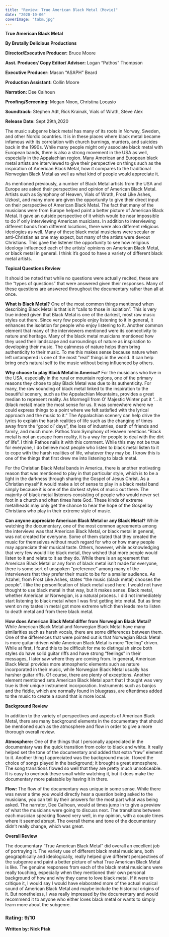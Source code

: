 ```yaml
---
title: "Review: True American Black Metal (Movie)"
date: "2020-10-06"
coverImage: "tabm.jpg"
---
```


**True American Black Metal**

**By Brutally Delicious Productions**

**Director/Executive Producer:** Bruce Moore

**Asst. Producer/ Copy Editor/ Advisor:** Logan “Pathos” Thompson

**Executive Producer:** Mason “ASAPH” Beard

**Production Assistant:** Collin Moore

**Narration:** Dee Calhoun

**Proofing/Screening:** Megan Nixon, Christina Locasio

**Soundtrack:** Stephen Adt, Rick Krainak, Vials of Wrath, Steve Alex

**Release Date:** Sept 29th,2020

The music subgenre black metal has many of its roots in Norway, Sweden, and other Nordic countries. It is in these places where black metal became infamous with its correlation with church burnings, murders, and suicides back in the 1990s. While many people might only associate black metal with European bands, there is also a strong movement in the USA as well, especially in the Appalachian region. Many American and European black metal artists are interviewed to give their perspective on things such as the inspiration of American Black Metal, how it compares to the traditional Norwegian Black Metal as well as what kind of people would appreciate it.

As mentioned previously, a number of Black Metal artists from the USA and Europe are asked their perspective and opinion of American Black Metal. Artists such as Symphony of Heaven, Vials of Wrath, Frost Like Ashes, Uzkost, and many more are given the opportunity to give their direct input on their perspective of American Black Metal. The fact that many of the musicians were from Europe helped paint a better picture of American Black Metal. It gave an outside perspective of it which would be near impossible to do if only interviewing American musicians. In addition to interviewing different bands from different locations, there were also different religious ideologies as well. Many of these black metal musicians were secular or anti-Christian as one may expect, but many of the artists were devout Christians. This gave the listener the opportunity to see how religious ideology influenced each of the artists' opinions on American Black Metal, or black metal in general. I think it’s good to have a variety of different black metal artists.

**Topical Questions Review**

It should be noted that while no questions were actually recited, these are the “types of questions” that were answered given their responses. Many of these questions are answered throughout the documentary rather than all at once.

**What is Black Metal?** One of the most common things mentioned when describing Black Metal is that is it “calls to those in isolation”. This is very true indeed given that Black Metal is one of the darkest, most raw music styles out there. Since very few people enjoy listening to it in general, it enhances the isolation for people who enjoy listening to it. Another common element that many of the interviewers mentioned were its connectivity to nature and heritage. Many of the black metal musicians mentioned how they used their landscape and surroundings of nature as inspiration to developing their music. The calmness of nature helps them bring authenticity to their music. To me this makes sense because nature when left untampered is one of the most “real” things in the world. It can help bring one’s natural self to the music without being influenced by others.

**Why choose to play Black Metal in America?** For the musicians who live in the USA, especially in the rural or mountain regions, one of the primary reasons they chose to play Black Metal was due to its authenticity. For many, the raw sounding of black metal linked to the inspiration to the beautiful scenery, such as the Appalachian Mountains, provides a great median to represent reality. As Mormegil from O’ Majestic Winter put it “… it (black metal) made the most sense for us. It was somewhere where we could express things to a point where we felt satisfied with the lyrical approach and the music to it.” The Appalachian scenery can help drive the lyrics to explain the harsh realities of life such as the changing of times away from the “good ol’ days”, the loss of industries, death of friends and family, and much more. Pathos from Symphony of Heaven mentions “Black metal is not an escape from reality, it is a way for people to deal with the dirt of life”. I think Pathos nails it with this comment. While this may not be true for everyone, I do believe most people who listen to black metal listen to it to cope with the harsh realities of life, whatever they may be. I know this is one of the things that first drew me into listening to black metal.

For the Christian Black Metal bands in America, there is another motivating reason that was mentioned to play in that particular style, which is to be a light in the darkness through sharing the Gospel of Jesus Christ. As a Christian myself it would make a lot of sense to play in a black metal band simply because it is one of the darkest styles of music out there. The majority of black metal listeners consisting of people who would never set foot in a church and often times hate God. These kinds of extreme metalheads may only get the chance to hear the hope of the Gospel by Christians who play in their extreme style of music.

**Can anyone appreciate American Black Metal or any Black Metal?** While watching the documentary, one of the most common agreements among the interviews was that American Black Metal, or black metal in general, was not created for everyone. Some of them stated that they created the music for themselves without much regard for who or how many people may appreciate their musical taste. Others, however, while acknowledging that very few would like black metal, they wished that more people would listen to it and relate to it as they do. While there is an agreement that American Black Metal or any form of black metal isn’t made for everyone, there is some sort of unspoken “preference” among many of the interviewers that they prefer their music to be for a smaller audience. As Azahel, from Frost Like Ashes, states “the music (black metal) chooses the people”. I like the personification of black metal used here. I would not have thought to use black metal in that way, but it makes sense. Black metal, whether American or Norwegian, is a natural process. I did not immediately start listening to black metal when I was first getting into metal. But as time went on my tastes in metal got more extreme which then leads me to listen to death metal and from there black metal.

**How does American Black Metal differ from Norwegian Black Metal?** While American Black Metal and Norwegian Black Metal have many similarities such as harsh vocals, there are some differences between them. One of the differences that were pointed out is that Norwegian Black Metal is more guitar-driven while American Black Metal is more “feeling” driven. While at first, I found this to be difficult for me to distinguish since both styles do have solid guitar riffs and have strong “feelings” in their messages, I later saw where they are coming from. In general, American Black Metal provides more atmospheric elements such as nature incorporated in their music, while Norwegian Black Metal usually has harsher guitar riffs. Of course, there are plenty of exceptions. Another element mentioned sets American Black Metal apart that I thought was very true is their unique instrument incorporation. Instruments such as banjos and the fiddle, which are normally found in bluegrass, are oftentimes added to the music to create a sound that is more local.

**Background Review**

In addition to the variety of perspectives and aspects of American Black Metal, there are many background elements in the documentary that should be mentioned such as the atmosphere and flow in order to give a more thorough overall review.

**Atmosphere:** One of the things that I personally appreciated in the documentary was the quick transition from color to black and white. It really helped set the tone of the documentary and added that extra “raw” element to it. Another thing I appreciated was the background music. I loved the choice of songs played in the background; it brought a great atmosphere. The song transitions flowed so well that they are pretty much unnoticeable. It is easy to overlook these small while watching it, but it does make the documentary more palatable by having it in there.

**Flow:** The flow of the documentary was unique in some sense. While there was never a time you would directly hear a question being asked to the musicians, you can tell by their answers for the most part what was being asked. The narrator, Dee Calhoun, would at times jump in to give a preview of what the musicians were going to discuss next. The transitions between each musician speaking flowed very well, in my opinion, with a couple times where it seemed abrupt. The overall theme and tone of the documentary didn’t really change, which was great.

**Overall Review**

The documentary “True American Black Metal” did overall an excellent job of portraying it. The variety use of different black metal musicians, both geographically and ideologically, really helped give different perspectives of the subgenre and paint a better picture of what True American Black Metal is like. The genuine responses from each of the black metal musicians were really touching, especially when they mentioned their own personal background of how and why they came to love black metal. If it were to critique it, I would say I would have elaborated more of the actual musical sound of American Black Metal and maybe include the historical origins of it. But nonetheless, I was really impressed by the documentary and would recommend it to anyone who either loves black metal or wants to simply learn more about the subgenre.

### **Rating:** 9/10

**Written by: Nick Ptak**
